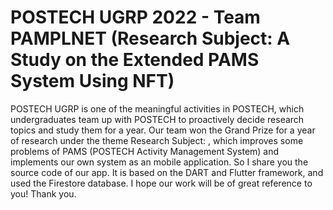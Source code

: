 # POSTECH UGRP 2022 - Team PAMPLNET (Research Subject: A Study on the Extended PAMS System Using NFT) 

POSTECH UGRP is one of the meaningful activities in POSTECH, which undergraduates team up with POSTECH to proactively decide research topics and study them for a year.
Our team won the Grand Prize for a year of research under the theme Research Subject: <A Study on the Extended PAMS System Using NFT>, which improves some problems of PAMS (POSTECH Activity Management System) and implements our own system as an mobile application.
So I share you the source code of our app. It is based on the DART and Flutter framework, and used the Firestore database. I hope our work will be of great reference to you! Thank you. 
